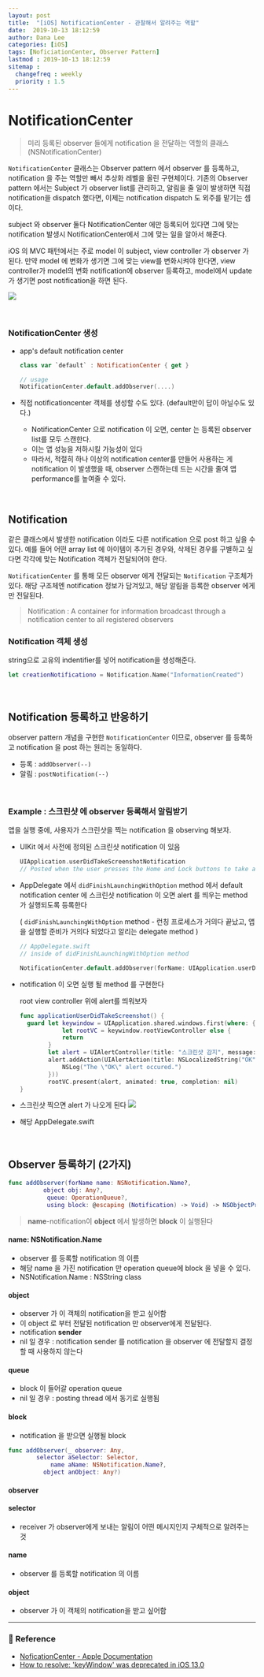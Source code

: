 ```yaml
---
layout: post
title:  "[iOS] NotificationCenter - 관찰해서 알려주는 역할"
date:  2019-10-13 18:12:59
author: Dana Lee
categories: [iOS]
tags: [NoficiationCenter, Observer Pattern]
lastmod : 2019-10-13 18:12:59
sitemap :
  changefreq : weekly
  priority : 1.5
---
```


# NotificationCenter

> 미리 등록된 observer 들에게 notification 을 전달하는 역할의 클래스 (NSNotificationCenter)

`NotificationCenter` 클래스는 Observer pattern 에서 observer 를 등록하고, notification 을 주는 역할만 빼서 추상화 레벨을 올린 구현체이다. 기존의 Observer pattern 에서는 Subject 가 observer list를 관리하고, 알림을 줄 일이 발생하면 직접 notification을 dispatch 했다면, 이제는 notification dispatch 도 외주를 맡기는 셈이다.

subject 와 observer 둘다 NotificationCenter 에만 등록되어 있다면 그에 맞는 notification 발생시 NotificationCenter에서 그에 맞는 일을 알아서 해준다.



iOS 의 MVC 패턴에서는 주로 model 이 subject, view controller 가 observer 가 된다. 만약 model 에 변화가 생기면 그에 맞는 view를 변화시켜야 한다면, view controller가 model의 변화 notification에 observer 등록하고, model에서 update가 생기면 post notification을 하면 된다.

![]({{site.url}}/assets/post-image/notification-center-1.jpeg) 

&nbsp;

### NotificationCenter 생성

- app's default notification center

  ```swift
  class var `default` : NotificationCenter { get }
  
  // usage
  NotificationCenter.default.addObserver(....)
  ```

  

- 직접 notificationcenter 객체를 생성할 수도 있다. (default만이 답이 아닐수도 있다.)

  - NotificationCenter 으로 notification 이 오면, center 는 등록된 observer list를 모두 스캔한다. 
  - 이는 앱 성능을 저하시킬 가능성이 있다
  - 따라서, 적절히 하나 이상의 notification center를 만들어 사용하는 게 notification 이 발생했을 때, observer 스캔하는데 드는 시간을 줄여 앱 performance를 높여줄 수 있다.

&nbsp;

## Notification

같은 클래스에서 발생한 notification 이라도 다른 notification 으로 post 하고 싶을 수 있다. 예를 들어 어떤 array list 에 아이템이 추가된 경우와, 삭제된 경우를 구별하고 싶다면 각각에 맞는 Notification 객체가 전달되어야 한다. 

`NotificationCenter` 를 통해 모든 observer 에게 전달되는 `Notification` 구조체가 있다. 해당 구조체엔 notification 정보가 담겨있고, 해당 알림을 등록한 observer 에게만 전달된다.

> Notification : A container for information broadcast through a notification center to all registered observers

### Notification 객체 생성

string으로 고유의 indentifier를 넣어 notification을 생성해준다.

```swift
let creationNotificationo = Notification.Name("InformationCreated")
```

&nbsp;

## Notification 등록하고 반응하기

observer pattern 개념을 구현한 `NotificationCenter` 이므로, observer 를 등록하고 notification 을 post 하는 원리는 동일하다. 

- 등록 : `addObserver(--)`
- 알림 : `postNotification(--)`

&nbsp;

### Example : 스크린샷 에 observer 등록해서 알림받기

앱을 실행 중에, 사용자가 스크린샷을 찍는 notification 을 observing 해보자.

- UIKit 에서 사전에 정의된 스크린샷 notification 이 있음

  ```swift
  UIApplication.userDidTakeScreenshotNotification
  // Posted when the user presses the Home and Lock buttons to take a screenshot.
  ```

  

- AppDelegate 에서 `didFinishLaunchingWithOption` method 에서 default notification center 에 스크린샷 notification 이 오면 alert 를 띄우는 method 가 실행되도록 등록한다

  ( `didFinishLaunchingWithOption` method - 런칭 프로세스가 거의다 끝났고, 앱을 실행할 준비가 거의다 되었다고 알리는 delegate method )

  ```swift
  // AppDelegate.swift 
  // inside of didFinishLaunchingWithOption method
  
  NotificationCenter.default.addObserver(forName: UIApplication.userDidTakeScreenshotNotification, object: nil, queue: nil,  using: applicationUserDidTakeScreenshot)
  ```

- notification 이 오면 실행 될 method 를 구현한다

  root view controller 위에 alert를 띄워보자

  ```swift
  func applicationUserDidTakeScreenshot() {
    guard let keywindow = UIApplication.shared.windows.first(where: { $0.isKeyWindow }),
              let rootVC = keywindow.rootViewController else {
              return
          }
          let alert = UIAlertController(title: "스크린샷 감지", message: "스크린샷이 감지되었습니다.", preferredStyle: .alert)
          alert.addAction(UIAlertAction(title: NSLocalizedString("OK", comment: "Default action"), style: .default, handler: { _ in
              NSLog("The \"OK\" alert occured.")
          }))
          rootVC.present(alert, animated: true, completion: nil)
  }
  ```

- 스크린샷 찍으면 alert 가 나오게 된다
  ![]({{site.url}}/assets/post-image/notification-center-2.PNG)

- 해당 AppDelegate.swift 

  <script src="https://gist.github.com/daheenallwhite/a063f2956a9807ce1d83cce4a790fc77.js"></script>

&nbsp;

## Observer 등록하기 (2가지)

```swift
func addObserver(forName name: NSNotification.Name?, 
          object obj: Any?, 
           queue: OperationQueue?, 
           using block: @escaping (Notification) -> Void) -> NSObjectProtocol
```

>  **name**-notification이 **object** 에서 발생하면 **block** 이 실행된다

#### name: NSNotification.Name

- observer 를 등록할 notification 의 이름
- 해당 name 을 가진 notification 만 operation queue에 block 을 넣을 수 있다.
- NSNotification.Name : NSString class 

#### object 

- observer 가 이 객체의 notification을 받고 싶어함
- 이 object 로 부터 전달된 notification 만 observer에게 전달된다.
- notification **sender**
- nil 일 경우 : notification sender 를 notification 을 observer 에 전달할지 결정할 때 사용하지 않는다

#### queue

- block 이 들어갈 operation queue
- nil 일 경우 : posting thread 에서 동기로 실행됨

#### block

- notification 을 받으면 실행될 block



```swift
func addObserver(_ observer: Any, 
        selector aSelector: Selector, 
            name aName: NSNotification.Name?, 
          object anObject: Any?)
```



#### observer



#### selector

- receiver 가 observer에게 보내는 알림이 어떤 메시지인지 구체적으로 알려주는 것



#### name

- observer 를 등록할 notification 의 이름

#### object

- observer 가 이 객체의 notification을 받고 싶어함



---

### :pushpin: Reference

- [NoficationCenter - Apple Documentation](https://developer.apple.com/documentation/foundation/notificationcenter)
- [How to resolve: 'keyWindow' was deprecated in iOS 13.0](https://stackoverflow.com/questions/57134259/how-to-resolve-keywindow-was-deprecated-in-ios-13-0)

